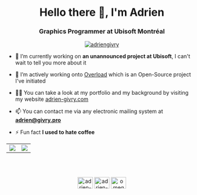 <h1 align="center">Hello there 👋, I'm Adrien</h1>
<h3 align="center">Graphics Programmer at Ubisoft Montréal</h3>

<p align="center"> <a href="https://github.com/ryo-ma/github-profile-trophy"><img src="https://github-profile-trophy.vercel.app/?username=adriengivry" alt="adriengivry" /></a> </p>

- 🔭 I’m currently working on **an unannounced project at Ubisoft**, I can't wait to tell you more about it

- 👯 I’m actively working onto [Overload](https://github.com/adriengivry/Overload) which is an Open-Source project I've initiated

- 👨‍💻 You can take a look at my portfolio and my background by visiting my website [adrien-givry.com](adrien-givry.com)

- 📫 You can contact me via any electronic mailing system at **adrien@givry.pro**

- ⚡ Fun fact **I used to hate coffee**

<table>
  <tr>
    <td align="center" style="padding=0;width=50%;">
      <img align="center" style="padding=0;" src="https://github-readme-stats.vercel.app/api/?username=adriengivry&show_icons=true&hide_border=true&icon_color=C9F9D9&hide_title=true&count_private=true" />

  <td align="center" style="padding=0;width=70%;">
      <img align="center" style="padding=0;" src="https://github-readme-stats.quantumlytangled.vercel.app/api/top-langs/?username=adriengivry&layout=compact&show_icons=true&hide_border=true&icon_color=f0f0f000&count_private=true&extra=Juegos-Serios/ProyectFinal;MoruyankiiFighter/FighterTraighter" />
    </td>
  </tr>
</table>


</br>
</br>

<p align="center">
<a href="https://linkedin.com/in/adrien-givry/" target="blank"><img align="center" src="https://cdn.jsdelivr.net/npm/simple-icons@3.0.1/icons/linkedin.svg" alt="adrien-givry/" height="30" width="40" /></a>
<a href="https://stackoverflow.com/users/adrien-givry" target="blank"><img align="center" src="https://cdn.jsdelivr.net/npm/simple-icons@3.0.1/icons/stackoverflow.svg" alt="adrien-givry" height="30" width="40" /></a>
<a href="https://www.youtube.com/user/omegarespvp" target="blank"><img align="center" src="https://cdn.jsdelivr.net/npm/simple-icons@3.0.1/icons/youtube.svg" alt="omegarespvp" height="30" width="40" /></a>
</p>
